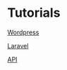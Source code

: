 # Tutorials

[Wordpress](https://github.com/lamp-io/docs/blob/master/tutorials/wordpress.md)

[Laravel](https://github.com/lamp-io/docs/blob/master/tutorials/laravel.md)

[API](https://github.com/lamp-io/docs/blob/master/tutorials/api/README.md)
